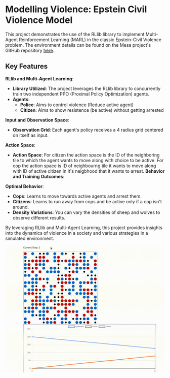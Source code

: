# Modelling Violence: Epstein Civil Violence Model

This project demonstrates the use of the RLlib library to implement Multi-Agent Reinforcement Learning (MARL) in the classic Epstein-Civil Violence problem. The environment details can be found on the Mesa project's GitHub repository [here](https://github.com/projectmesa/mesa-examples/tree/main/examples/epstein_civil_violence).

## Key Features

**RLlib and Multi-Agent Learning**:
- **Library Utilized**: The project leverages the RLlib library to concurrently train two independent PPO (Proximal Policy Optimization) agents.
- **Agents**: 
  - **Police**: Aims to control violence (Reduce active agent)
  - **Citizen**: Aims to show resistence (be active) without getting arrested

**Input and Observation Space**:
- **Observation Grid**: Each agent's policy receives a 4 radius grid centered on itself as input.

**Action Space**:
- **Action Space**: For citizen the action space is the ID of the neighboring tile to which the agent wants to move along with choice to be active. For cop the action space is ID of neighbourng tile it wants to move along with ID of active citizen in it's neigbhood that it wants to arrest.
**Behavior and Training Outcomes**:

**Optimal Behavior**:
  - **Cops**: Learns to move towards active agents and arrest them.
  - **Citizens**: Learns to run away from cops and be active only if a cop isn't around.
- **Density Variations**: You can vary the densities of sheep and wolves to observe different results.

By leveraging RLlib and Multi-Agent Learning, this project provides insights into the dynamics of violence in a society and various strategies in a simulated environment.


<p align="center">
<img src="resources/epstein.gif" width="500" height="400">
</p>

